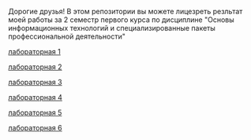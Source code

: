 Дорогие друзья! В этом репозитории вы можете лицезреть резльтат моей работы за 2 семестр первого курса по дисциплине 
"Основы информационных технологий и специализированные пакеты профессиональной деятельности"

[лабораторная 1](https://github.com/NikitaMorgunov11/Laboratory-work-of-Morgunov-N.S.-2025/tree/main/Лабораторная%20работа%201)

[лабораторная 2](https://github.com/NikitaMorgunov11/Laboratory-work-of-Morgunov-N.S.-2025/tree/main/Лабораторная%20работа%202)

[лабораторная 3](https://github.com/NikitaMorgunov11/Laboratory-work-of-Morgunov-N.S.-2025/tree/main/Лабораторная%20работа%203)

[лабораторная 4](https://github.com/NikitaMorgunov11/Laboratory-work-of-Morgunov-N.S.-2025/tree/main/Лабораторная%20работа%204)

[лабораторная 5](https://github.com/NikitaMorgunov11/Laboratory-work-of-Morgunov-N.S.-2025/tree/main/Лабораторная%20работа%205)

[лабораторная 6](https://github.com/NikitaMorgunov11/Laboratory-work-of-Morgunov-N.S.-2025/tree/main/Лабораторная%20работа%206)
